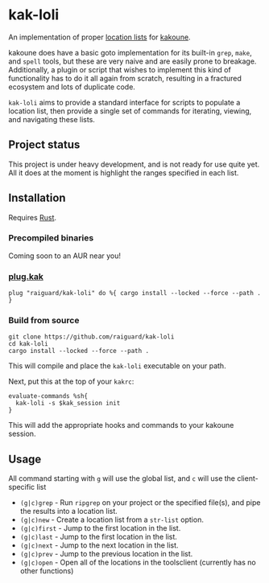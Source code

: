 # kak-loli

An implementation of proper [location lists](http://vimdoc.sourceforge.net/htmldoc/quickfix.html) for [kakoune](https://kakoune.org).

kakoune does have a basic goto implementation for its built-in `grep`, `make`, and `spell` tools, but these are very naive and are easily prone to breakage. Additionally, a plugin or script that wishes to implement this kind of functionality has to do it all again from scratch, resulting in a fractured ecosystem and lots of duplicate code.

`kak-loli` aims to provide a standard interface for scripts to populate a location list, then provide a single set of commands for iterating, viewing, and navigating these lists.

## Project status

This project is under heavy development, and is not ready for use quite yet. All it does at the moment is highlight the ranges specified in each list.

## Installation

Requires [Rust](https://www.rust-lang.org/).

### Precompiled binaries

Coming soon to an AUR near you!

### [plug.kak](https://github.com/andreyorst/plug.kak)

```kakounescript
plug "raiguard/kak-loli" do %{ cargo install --locked --force --path . }
```

### Build from source

```
git clone https://github.com/raiguard/kak-loli
cd kak-loli
cargo install --locked --force --path .
```

This will compile and place the `kak-loli` executable on your path.

Next, put this at the top of your `kakrc`:

```kakounescript
evaluate-commands %sh{
  kak-loli -s $kak_session init
}
```

This will add the appropriate hooks and commands to your kakoune session.

## Usage

All command starting with `g` will use the global list, and `c` will use the client-specific list

- `(g|c)grep` - Run `ripgrep` on your project or the specified file(s), and pipe the results into a location list.
- `(g|c)new` - Create a location list from a `str-list` option.
- `(g|c)first` - Jump to the first location in the list.
- `(g|c)last` - Jump to the first location in the list.
- `(g|c)next` - Jump to the next location in the list.
- `(g|c)prev` - Jump to the previous location in the list.
- `(g|c)open` - Open all of the locations in the toolsclient (currently has no other functions)
